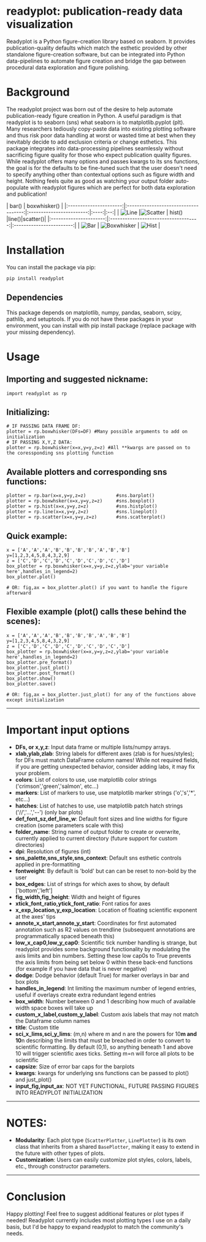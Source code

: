 # readyplot: publication-ready data visualization
Readyplot is a Python figure-creation library based on seaborn. It provides publication-quality defaults which match
the esthetic provided by other standalone figure-creation software, but can be integrated into Python data-pipelines
to automate figure creation and bridge the gap between procedural data exploration and figure polishing.

# Background
The readyplot project was born out of the desire to help automate publication-ready figure creation in Python.
A useful paradigm is that readyplot is to seaborn (sns) what seaborn is to matplotlib.pyplot (plt).
Many researchers tediously copy-paste data into existing plotting software and thus risk poor data handling at worst
or wasted time at best when they inevitably decide to add exclusion criteria or change esthetics. 
This package integrates into data-processing pipelines seamlessly without sacrificing figure quality for those who 
expect publication quality figures. While readyplot offers many options and passes kwargs to its sns functions, the goal
is for the defaults to be fine-tuned such that the user doesn't need to specify anything other than contextual
options such as figure width and height. Nothing feels quite as good as watching your output folder auto-populate
with readyplot figures which are perfect for both data exploration and publication!

|         bar()          |             boxwhisker()             |
|:----------------------:|:------------------------------------:|:------------------------:|:----:|:--:|
|  ![Line](images/Line.png) |![Scatter](images/Scatter.png)
| hist()          |line()|scatter()|
|:----------------------:|:------------------------------------:|:------------------------:|
| ![Bar](images/Bar.png) | ![Boxwhisker](images/Boxwhisker.png) | ![Hist](images/Hist.png) |

# Installation

You can install the package via pip:

```bash
pip install readyplot
````
## Dependencies
This package depends on matplotlib, numpy, pandas, seaborn, scipy, pathlib, and setuptools.
If you do not have these packages in your environment, you can install with pip install package 
(replace package with your missing dependency).
# Usage
## Importing and suggested nickname:
```{python}
import readyplot as rp
```

## Initializing:
```{python}
# IF PASSING DATA FRAME DF:
plotter = rp.boxwhisker(DFs=DF) #Many possible arguments to add on initialization
# IF PASSING X,Y,Z DATA:
plotter = rp.boxwhisker(x=x,y=y,z=z) #All **kwargs are passed on to the coressponding sns plotting function
```
## Available plotters and corresponding sns functions:
```{python}
plotter = rp.bar(x=x,y=y,z=z)           #sns.barplot()
plotter = rp.boxwhsker(x=x,y=y,z=z)     #sns.boxplot()
plotter = rp.hist(x=x,y=y,z=z)          #sns.histplot()
plotter = rp.line(x=x,y=y,z=z)          #sns.lineplot()
plotter = rp.scatter(x=x,y=y,z=z)       #sns.scatterplot()
```
## Quick example:
```{python}
x = ['A','A','A','B','B','B','B','A','B','B']
y=[1,2,3,4,5,8,4,3,2,9]
z = ['C','D','C','D','C','D','C','D','C','D']
box_plotter = rp.boxwhisker(x=x,y=y,z=z,ylab='your variable here',handles_in_legend=2)
box_plotter.plot()

# OR: fig,ax = box_plotter.plot() if you want to handle the figure afterward
```
## Flexible example (plot() calls these behind the scenes):
```{python}
x = ['A','A','A','B','B','B','B','A','B','B']
y=[1,2,3,4,5,8,4,3,2,9]
z = ['C','D','C','D','C','D','C','D','C','D']
box_plotter = rp.boxwhisker(x=x,y=y,z=z,ylab='your variable here',handles_in_legend=2)
box_plotter.pre_format()
box_plotter.just_plot()
box_plotter.post_format()
box_plotter.show()
box_plotter.save()

# OR: fig,ax = box_plotter.just_plot() for any of the functions above except initialization
```
---
# Important input options
- **DFs, or x,y,z**: Input data frame or multiple lists/numpy arrays.
- **xlab,ylab,zlab**: String labels for different axes (zlab is for hues/styles); for DFs must match DataFrame column 
names! While not required fields, if you are getting unexpected behavior, consider adding labs, it may fix your problem.
- **colors**: List of colors to use, use matplotlib color strings ('crimson','green','salmon', etc...)
- **markers**: List of markers to use, use matplotlib marker strings ('o','s','*', etc...)
- **hatches**: List of hatches to use, use matplotlib patch hatch strings ('//','...','--') (only bar plots)
- **def_font_sz,def_line_w**: Default font sizes and line widths for figure creation (some parameters scale with this)
- **folder_name**: String name of output folder to create or overwrite, currently applied to current directory (future
support for custom directories)
- **dpi**: Resolution of figures (int)
- **sns_palette,sns_style,sns_context**: Default sns esthetic controls applied in pre-formatiting
- **fontweight**: By default is 'bold' but can can be reset to non-bold by the user
- **box_edges**: List of strings for which axes to show, by default ['bottom','left']
- **fig_width,fig_height**: Width and height of figures
- **xtick_font_ratio,ytick_font_ratio**: Font ratios for axes
- **x_exp_location,y_exp_location**: Location of floating scientific exponent at the axes' tips
- **annote_x_start,annote_y_start**: Coordinates for first automated annotation such as R2 values on trendline
(subsequent annotations are programmatically spaced beneath this)
- **low_x_cap0,low_y_cap0**: Scientific tick number handling is strange, but readyplot provides some background
functionality by modulating the axis limits and bin numbers. Setting these low cap0s to True prevents the axis limits
from being set below 0 within these back-end functions (for example if you have data that is never negative)
- **dodge**: Dodge behavior (default True) for marker overlays in bar and box plots
- **handles_in_legend**: Int limiting the maximum number of legend entries, useful if overlays create extra redundant
legend entries
- **box_width**: Number between 0 and 1 describing how much of available width space boxes will take up
- **custom_x_label,custom_y_label**: Custom axis labels that may not match the Dataframe column names
- **title**: Custom title
- **sci_x_lims,sci_y_lims**: (m,n) where m and n are the powers for 10**m and 10**n describing the limits that must be
breached in order to convert to scientific formatting. By default (0,1), so anything beneath 1 and above 10 will trigger
scientific axes ticks. Setting m=n will force all plots to be scientific
- **capsize**: Size of error bar caps for the barplots
- **kwargs**: kwargs for underlying sns functions can be passed to plot() and just_plot()
- **input_fig,input_ax**: NOT YET FUNCTIONAL, FUTURE PASSING FIGURES INTO READYPLOT INITIALIZATION
---
# NOTES:
- **Modularity**: Each plot type (`ScatterPlotter`, `LinePlotter`) is its own class that inherits from a shared `BasePlotter`, making it easy to extend in the future with other types of plots.
- **Customization**: Users can easily customize plot styles, colors, labels, etc., through constructor parameters.
---
# Conclusion
Happy plotting! Feel free to suggest additional features or plot types if needed! Readyplot currently includes most
plotting types I use on a daily basis, but I'd be happy to expand readyplot to match the community's needs.
                                